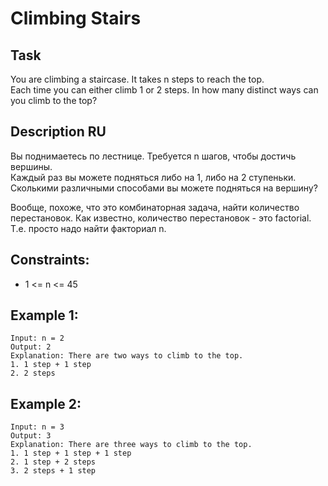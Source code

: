# Climbing Stairs

## Task 
You are climbing a staircase. It takes n steps to reach the top.  
Each time you can either climb 1 or 2 steps. In how many distinct ways can you climb to the top?


## Description RU
Вы поднимаетесь по лестнице. Требуется n шагов, чтобы достичь вершины.  
Каждый раз вы можете подняться либо на 1, либо на 2 ступеньки. Сколькими различными способами вы можете подняться на вершину?

Вообще, похоже, что это комбинаторная задача, найти количество перестановок. Как известно, количество перестановок - это factorial.  
Т.е. просто надо найти факториал n.


## Constraints:
- 1 <= n <= 45

## Example 1:
```
Input: n = 2
Output: 2
Explanation: There are two ways to climb to the top.
1. 1 step + 1 step
2. 2 steps
```


## Example 2:
```
Input: n = 3
Output: 3
Explanation: There are three ways to climb to the top.
1. 1 step + 1 step + 1 step
2. 1 step + 2 steps
3. 2 steps + 1 step
```
